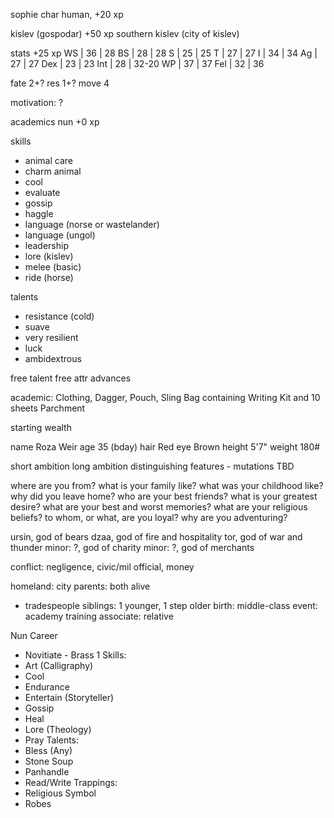 sophie char
human, +20 xp

kislev (gospodar) +50 xp
southern kislev (city of kislev)

stats +25 xp
WS  | 36 | 28
BS  | 28 | 28
S   | 25 | 25
T   | 27 | 27
I   | 34 | 34
Ag  | 27 | 27
Dex | 23 | 23
Int | 28 | 32-20
WP  | 37 | 37
Fel | 32 | 36

fate 2+?
res 1+?
move 4

motivation: ?

academics
nun +0 xp

skills
- animal care
- charm animal
- cool
- evaluate
- gossip
- haggle
- language (norse or wastelander)
- language (ungol)
- leadership
- lore (kislev)
- melee (basic)
- ride (horse)

talents
- resistance (cold)
- suave
- very resilient
- luck
- ambidextrous

free talent
free attr advances

academic: Clothing, Dagger, Pouch, Sling Bag containing Writing Kit and 10 sheets Parchment

starting wealth


name Roza Weir
age 35 (bday)
hair Red
eye Brown
height 5'7"
weight 180#
<!-- psychology? -->
short ambition
long ambition
distinguishing features - mutations TBD

where are you from?
what is your family like?
what was your childhood like?
why did you leave home?
who are your best friends?
what is your greatest desire?
what are your best and worst memories?
what are your religious beliefs?
to whom, or what, are you loyal?
why are you adventuring?

ursin, god of bears
dzaa, god of fire and hospitality
tor, god of war and thunder
minor: ?, god of charity
minor: ?, god of merchants

conflict: negligence, civic/mil official, money

homeland: city
parents: both alive
- tradespeople
siblings: 1 younger, 1 step older
birth: middle-class
event: academy training
associate: relative

Nun Career
- Novitiate - Brass 1
Skills:
- Art (Calligraphy)
- Cool
- Endurance
- Entertain (Storyteller)
- Gossip
- Heal
- Lore (Theology)
- Pray
Talents:
- Bless (Any)
- Stone Soup
- Panhandle
- Read/Write
Trappings:
- Religious Symbol
- Robes

